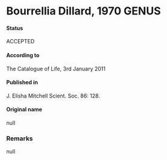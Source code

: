 Bourrellia Dillard, 1970 GENUS
=======

#### Status
ACCEPTED

#### According to
The Catalogue of Life, 3rd January 2011

#### Published in
J. Elisha Mitchell Scient. Soc. 86: 128.

#### Original name
null

### Remarks
null